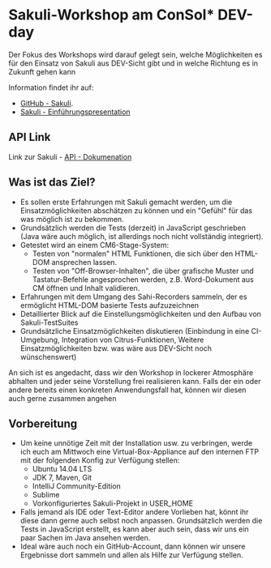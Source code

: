 Sakuli-Workshop am ConSol* DEV-day
==============

Der Fokus des Workshops wird darauf gelegt sein, welche Möglichkeiten es für den Einsatz von Sakuli aus DEV-Sicht gibt und in welche Richtung es in Zukunft gehen kann

Information findet ihr auf:
* [GitHub - Sakuli](https://github.com/ConSol/sakuli).
* [Sakuli - Einführungspresentation](https://rawgit.com/toschneck/presenation/sakuli-dev-day-presentation/index.html#/)


## API Link
Link zur Sakuli - [API - Dokumenation](https://github.com/ConSol/sakuli/blob/master/docs/sakuli-api.md)

## Was ist das Ziel?

* Es sollen erste Erfahrungen mit Sakuli gemacht werden, um die Einsatzmöglichkeiten abschätzen zu können und ein "Gefühl" für das was möglich ist zu bekommen.
* Grundsätzlich werden die Tests (derzeit) in JavaScript geschrieben (Java wäre auch möglich, ist allerdings noch nicht vollständig integriert).
* Getestet wird an einem CM6-Stage-System:
  * Testen von "normalen" HTML Funktionen, die sich über den HTML-DOM ansprechen lassen.
  * Testen von "Off-Browser-Inhalten", die über grafische Muster und Tastatur-Befehle angesprochen werden, z.B. Word-Dokument aus CM öffnen und Inhalt validieren.
* Erfahrungen mit dem Umgang des Sahi-Recorders sammeln, der es ermöglicht HTML-DOM basierte Tests aufzuzeichnen
* Detaillierter Blick auf die Einstellungsmöglichkeiten und den Aufbau von Sakuli-TestSuites
* Grundsätzliche Einsatzmöglichkeiten diskutieren (Einbindung in eine CI-Umgebung, Integration von Citrus-Funktionen, Weitere Einsatzmöglichkeiten bzw. was wäre aus DEV-Sicht noch wünschenswert) 

An sich ist es angedacht, dass wir den Workshop in lockerer Atmosphäre abhalten und jeder seine Vorstellung frei realisieren kann. Falls der ein oder andere bereits einen konkreten Anwendungsfall hat, können wir diesen auch gerne zusammen angehen 


## Vorbereitung

* Um keine unnötige Zeit mit der Installation usw. zu verbringen, werde ich euch am Mittwoch eine Virtual-Box-Appliance auf den internen FTP mit der folgenden Konfig zur Verfügung stellen:
  * Ubuntu 14.04 LTS
  * JDK 7, Maven, Git
  * IntelliJ Community-Edition
  * Sublime
  * Vorkonfiguriertes Sakuli-Projekt in USER_HOME
* Falls jemand als IDE oder Text-Editor andere Vorlieben hat, könnt ihr diese dann gerne auch selbst noch anpassen. Grundsätzlich werden die Tests in JavaScript erstellt, es kann aber auch sein, dass wir uns ein paar Sachen im Java ansehen werden.
* Ideal wäre auch noch ein GitHub-Account, dann können wir unsere Ergebnisse dort sammeln und allen als Hilfe zur Verfügung stellen.
